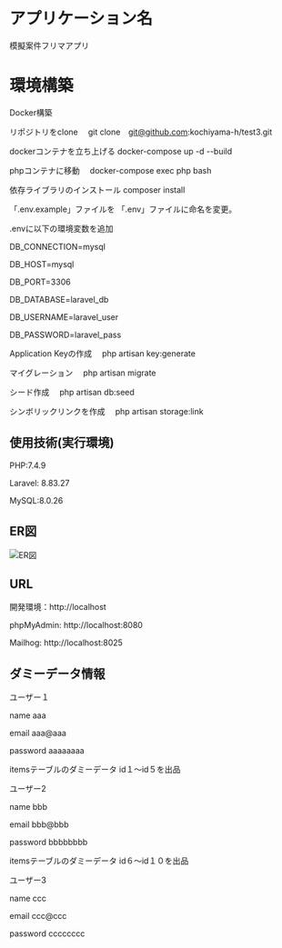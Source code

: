 # アプリケーション名
模擬案件フリマアプリ

# 環境構築

Docker構築


リポジトリをclone
　git clone　git@github.com:kochiyama-h/test3.git

dockerコンテナを立ち上げる
  docker-compose up -d --build

phpコンテナに移動
　docker-compose exec php bash

依存ライブラリのインストール
  composer install

「.env.example」ファイルを 「.env」ファイルに命名を変更。

.envに以下の環境変数を追加

  DB_CONNECTION=mysql

  DB_HOST=mysql

  DB_PORT=3306

  DB_DATABASE=laravel_db

  DB_USERNAME=laravel_user

  DB_PASSWORD=laravel_pass

Application Keyの作成 
　php artisan key:generate

マイグレーション
 　php artisan migrate

シード作成
 　php artisan db:seed

シンボリックリンクを作成
 　php artisan storage:link

## 使用技術(実行環境)
PHP:7.4.9


Laravel: 8.83.27


MySQL:8.0.26

## ER図
![ER図](./public/images/ER図.png)


## URL
  開発環境：http://localhost

  phpMyAdmin: http://localhost:8080

  Mailhog: http://localhost:8025


## ダミーデータ情報

ユーザー１

name aaa

email aaa@aaa

password aaaaaaaa

itemsテーブルのダミーデータ  id１～id５を出品




ユーザー2

name bbb

email bbb@bbb

password bbbbbbbb

itemsテーブルのダミーデータ  id６～id１０を出品




ユーザー3

name ccc

email ccc@ccc

password cccccccc




[def]: public/images/ER図.png